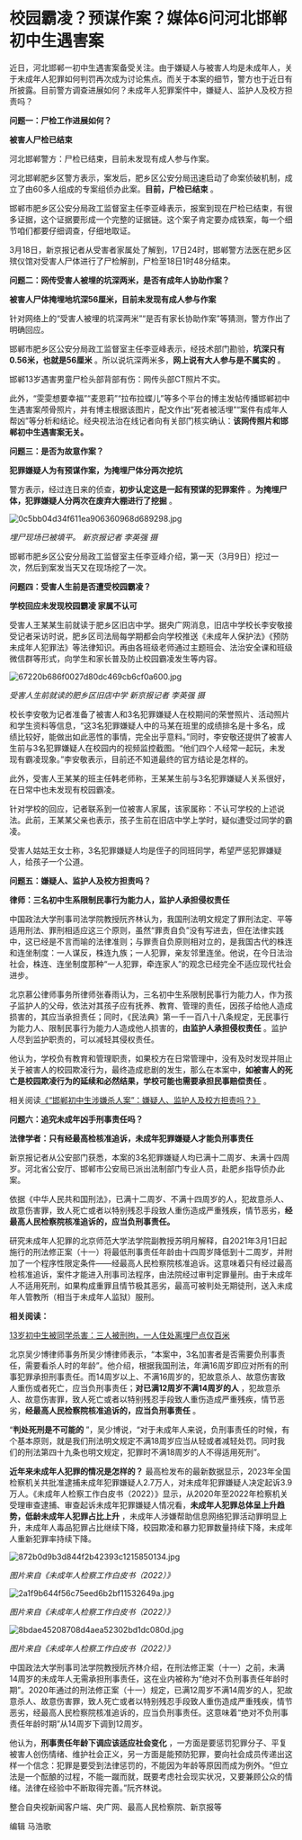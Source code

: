 # 校园霸凌？预谋作案？媒体6问河北邯郸初中生遇害案

近日，河北邯郸一初中生遇害案备受关注。由于嫌疑人与被害人均是未成年人，关于未成年人犯罪如何判罚再次成为讨论焦点。而关于本案的细节，警方也于近日有所披露。目前警方调查进展如何？未成年人犯罪案件中，嫌疑人、监护人及校方担责吗？

**问题一：尸检工作进展如何？**

**被害人尸检已结束**

河北邯郸警方：尸检已结束，目前未发现有成人参与作案。

河北邯郸肥乡区警方表示，案发后，肥乡区公安分局迅速启动了命案侦破机制，成立了由60多人组成的专案组侦办此案。**目前，尸检已结束** 。

邯郸市肥乡区公安分局政工监督室主任李亚峰表示，报案到现在尸检已结束，有很多证据，这个证据要形成一个完整的证据链。这个案子肯定要办成铁案，每一个细节咱们都要仔细调查，仔细地取证。

3月18日，新京报记者从受害者家属处了解到，17日24时，邯郸警方法医在肥乡区殡仪馆对受害人尸体进行了尸检解剖，尸检至18日1时48分结束。

**问题二：网传受害人被埋的坑深两米，是否有成年人协助作案？**

**被害人尸体掩埋地坑深56厘米，目前未发现有成人参与作案**

针对网络上的“受害人被埋的坑深两米”“是否有家长协助作案”等猜测，警方作出了明确回应。

邯郸市肥乡区公安分局政工监督室主任李亚峰表示，经技术部门勘验，**坑深只有0.56米，也就是56厘米**
。所以说坑深两米多，**网上说有大人参与是不属实的** 。

邯郸13岁遇害男童尸检头部背部有伤：网传头部CT照片不实。

此外，“雯雯想要幸福”“麦恩莉”“拉布拉蝶儿”等多个平台的博主发帖传播邯郸初中生遇害案颅骨照片，并有博主根据该图片，配文作出“死者被活埋”“案件有成年人帮凶”等分析和结论。经央视法治在线记者向有关部门核实确认：**该网传照片和邯郸初中生遇害案无关。**

**问题三：是否为故意作案？**

**犯罪嫌疑人为有预谋作案，为掩埋尸体分两次挖坑**

警方表示，经过连日来的侦查，**初步认定这是一起有预谋的犯罪案件** 。**为掩埋尸体，犯罪嫌疑人分两次在废弃大棚进行了挖掘** 。

![0c5bb04d34f611ea906360968d689298.jpg](https://raw.githubusercontent.com/qqhsx/qqnews_image/main/2024/03/19/校园霸凌？预谋作案？媒体6问河北邯郸初中生遇害案/0c5bb04d34f611ea906360968d689298.jpg)

_埋尸现场已被填平。 新京报记者 李英强 摄_

邯郸市肥乡区公安分局政工监督室主任李亚峰介绍，第一天（3月9日）挖过一次，然后到案发当天又在现场挖了一次。

**问题四：受害人生前是否遭受校园霸凌？**

**学校回应未发现校园霸凌 家属不认可**

受害人王某某生前就读于肥乡区旧店中学。据央广网消息，旧店中学校长李安敬接受记者采访时说，肥乡区司法局每学期都会向学校推送《未成年人保护法》《预防未成年人犯罪法》等法律知识。再由各班级老师通过主题班会、法治安全课和班级微信群等形式，向学生和家长普及防止校园霸凌发生等内容。

![67220b686f0027d80dc469cb6cf0a600.jpg](https://raw.githubusercontent.com/qqhsx/qqnews_image/main/2024/03/19/校园霸凌？预谋作案？媒体6问河北邯郸初中生遇害案/67220b686f0027d80dc469cb6cf0a600.jpg)

 _受害人生前就读的肥乡区旧店中学 新京报记者 李英强 摄_

校长李安敬为记者准备了被害人和3名犯罪嫌疑人在校期间的荣誉照片、活动照片和学生资料等信息，“这3名犯罪嫌疑人中的马某在班里的成绩排名是十多名，成绩比较好，能做出如此恶性的事情，完全出乎意料。”同时，李安敬还提供了被害人生前与3名犯罪嫌疑人在校园内的视频监控截图。“他们四个人经常一起玩，未发现有霸凌现象。”李安敬表示，目前还不知道最终的官方结论是怎样的。

此外，受害人王某某的班主任韩老师称，王某某生前与3名犯罪嫌疑人关系很好，在日常中也未发现有校园霸凌。

针对学校的回应，记者联系到一位被害人家属，该家属称：不认可学校的上述说法。此前，王某某父亲也表示，孩子生前在旧店中学上学时，疑似遭受过同学的霸凌。

受害人姑姑王女士称，3名犯罪嫌疑人均是侄子的同班同学，希望严惩犯罪嫌疑人，给孩子一个公道。

**问题五：嫌疑人、监护人及校方担责吗？**

**律师：三名初中生系限制民事行为能力人，监护人承担侵权责任**

中国政法大学刑事司法学院教授阮齐林认为，我国刑法明文规定了罪刑法定、平等适用刑法、罪刑相适应这三个原则，虽然“罪责自负”没有写进去，但在法律实践中，这已经是不言而喻的法律准则；与罪责自负原则相对立的，是我国古代的株连和连坐制度：一人谋反，株连九族；一人犯罪，亲友邻里连坐。他说，在今日法治社会，株连、连坐制度那种“一人犯罪，牵连家人”的观念已经完全不适应现代社会进步。

北京慕公律师事务所律师张春雨认为，三名初中生系限制民事行为能力人，作为孩子监护人的父母，依法对其孩子应有抚养、教育、管理的责任，因孩子给他人造成损害的，其应当承担责任；同时，《民法典》第一千一百八十八条规定，无民事行为能力人、限制民事行为能力人造成他人损害的，**由监护人承担侵权责任**
。监护人尽到监护职责的，可以减轻其侵权责任。

他认为，学校负有教育和管理职责，如果校方在日常管理中，没有及时发现并阻止关于被害人的校园欺凌行为，最终造成悲剧的发生，那么在本案中，**如被害人的死亡是校园欺凌行为的延续和必然结果，学校可能也需要承担民事赔偿责任**
。

相关阅读[《“邯郸初中生涉嫌杀人案”：嫌疑人、监护人及校方担责吗？》](https://news.qq.com/rain/a/20240319A046P200)

**问题六：追究未成年凶手刑事责任吗？**

**法律学者：只有经最高检核准追诉，未成年犯罪嫌疑人才能负刑事责任**

新京报记者从公安部门获悉，本案的3名犯罪嫌疑人均已满十二周岁、未满十四周岁。河北省公安厅、邯郸市公安局已派出法制部门专业人员，赴肥乡指导侦办此案。

依据《中华人民共和国刑法》，已满十二周岁、不满十四周岁的人，犯故意杀人、故意伤害罪，致人死亡或者以特别残忍手段致人重伤造成严重残疾，情节恶劣，**经最高人民检察院核准追诉的，应当负刑事责任。**

研究未成年人犯罪的北京师范大学法学院副教授苏明月解释，自2021年3月1日起施行的刑法修正案（十一）将最低刑事责任年龄由十四周岁降低到十二周岁，并附加了一个程序性限定条件——经最高人民检察院核准追诉。这意味着只有经过最高检核准追诉，案件才能进入刑事司法程序，由法院经过审判定罪量刑。由于未成年人不适用死刑，如果构成重罪且情节极其恶劣，最高可被判处无期徒刑，送入未成年人管教所（相当于未成年人监狱）服刑。

**相关阅读：**

[13岁初中生被同学杀害：三人被刑拘，一人住处离埋尸点仅百米](https://news.qq.com/rain/a/20240316A02WOX00)

北京吴少博律师事务所吴少博律师表示，“本案中，3名加害者是否需要负刑事责任，需要看杀人时的年龄”。他介绍，根据我国刑法，年满16周岁即应对所有的刑事犯罪承担刑事责任。而14周岁以上、不满16周岁的，犯故意杀人、故意伤害致人重伤或者死亡，应当负刑事责任；**对已满12周岁不满14周岁的人**
，犯故意杀人、故意伤害罪，致人死亡或者以特别残忍手段致人重伤造成严重残疾，情节恶劣，**经最高人民检察院核准追诉的，应当负刑事责任** 。

“**判处死刑是不可能的**
”，吴少博说，“对于未成年人来说，负刑事责任的时候，有个基本原则，就是我们刑法明文规定不满18周岁应当从轻或者减轻处罚。同时我们的刑法第四十九条也明文规定，犯罪时不满18周岁的人不得适用死刑”。

**近年来未成年人犯罪的情况是怎样的？**
最高检发布的最新数据显示，2023年全国检察机关共批准逮捕未成年犯罪嫌疑人2.7万人，对未成年犯罪嫌疑人决定起诉3.9万人。《未成年人检察工作白皮书（2022）》显示，从2020年至2022年检察机关受理审查逮捕、审查起诉未成年犯罪嫌疑人情况看，**未成年人犯罪总体呈上升趋势，低龄未成年人犯罪占比上升**
，未成年人涉嫌帮助信息网络犯罪活动罪明显上升，未成年人毒品犯罪占比继续下降，校园欺凌和暴力犯罪数量持续下降，未成年人重新犯罪率持续下降。

![872b0d9b3d844f2b42393c1215850134.jpg](https://raw.githubusercontent.com/qqhsx/qqnews_image/main/2024/03/19/校园霸凌？预谋作案？媒体6问河北邯郸初中生遇害案/872b0d9b3d844f2b42393c1215850134.jpg)

 _图片来自《未成年人检察工作白皮书（2022）》_

![2a1f9b644f56c75eed6b2bf11532649a.jpg](https://raw.githubusercontent.com/qqhsx/qqnews_image/main/2024/03/19/校园霸凌？预谋作案？媒体6问河北邯郸初中生遇害案/2a1f9b644f56c75eed6b2bf11532649a.jpg)

 _图片来自《未成年人检察工作白皮书（2022）》_

![8bdae45208708d4aea52302bd1dc080d.jpg](https://raw.githubusercontent.com/qqhsx/qqnews_image/main/2024/03/19/校园霸凌？预谋作案？媒体6问河北邯郸初中生遇害案/8bdae45208708d4aea52302bd1dc080d.jpg)

_图片来自《未成年人检察工作白皮书（2022）》_

中国政法大学刑事司法学院教授阮齐林介绍，在刑法修正案（十一）之前，未满14周岁的未成年人无需承担刑事责任，这在业内被称为“绝对不负刑事责任年龄时期”。2020年通过的刑法修正案（十一）规定，已满12周岁不满14周岁的人，犯故意杀人、故意伤害罪，致人死亡或者以特别残忍手段致人重伤造成严重残疾，情节恶劣，经最高人民检察院核准追诉的，应当负刑事责任。这意味着“绝对不负刑事责任年龄时期”从14周岁下调到12周岁。

他认为，**刑事责任年龄下调应该适应社会变化**
，一方面是要惩罚犯罪分子、平复被害人创伤情绪、维护社会正义，另一方面是能预防犯罪，要向社会成员传递出这样一个信念：犯罪是要受到法律惩罚的，不能因为年龄等原因而成为例外。“但立法是一个酝酿的过程，不能一蹴而就，既要考虑社会现实状况，又要兼顾公众的情绪。法律在经验中不断取得完善。”阮齐林说。

整合自央视新闻客户端、央广网、最高人民检察院、新京报等

编辑 马浩歌

